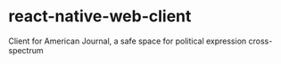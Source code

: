 # react-native-web-client
Client for American Journal, a safe space for political expression cross-spectrum
